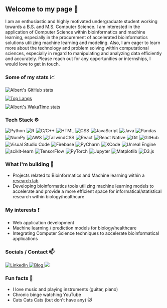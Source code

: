 ## Welcome to my page 🙆

I am an enthusiastic and highly motivated undergraduate student working towards a B.S. and M.S. Computer Science. I am interested in the application of Computer Science within bioinformatics and machine learning, especially in the procurement of accelerated bioinformatics solutions utilizing machine learning and modeling. Also, I am eager to learn more about the technology and problem solving within computational sciences, especially in regard to manipulating and analyzing data efficiently and accurately. Please reach out for any opportunities or internships, I would love to get in touch.

### Some of my stats 📈
<div style="display: flex; flex-direction: column; gap: 10px;">
  <img src="https://github-readme-stats.vercel.app/api?username=Tofulati&show_icons=true&theme=dark" alt="Albert's GitHub stats"/>
  <a href="https://github.com/anuraghazra/github-readme-stats">
    <img src="https://github-readme-stats.vercel.app/api/top-langs/?username=Tofulati&layout=donut&theme=dark" alt="Top Langs"/>
  </a>
  <a href="https://github.com/anuraghazra/github-readme-stats">
    <img src="https://github-readme-stats.vercel.app/api/wakatime?username=Tofulati" alt="Albert's WakaTime stats"/>
  </a>
</div>

### Tech Stack ⚙️
<div style="display: flex; flex-wrap: wrap; gap: 5px;">
  <img src="https://img.shields.io/badge/Python-%233776AB.svg?style=for-the-badge&logo=python&logoColor=white" alt="Python"/>
  <img src="https://img.shields.io/badge/R-%23276DC3.svg?style=for-the-badge&logo=r&logoColor=white" alt="R"/>
  <img src="https://img.shields.io/badge/C%2FC++-%2300599C.svg?style=for-the-badge&logo=c&logoColor=white" alt="C/C++"/>
  <img src="https://img.shields.io/badge/HTML-%23E34F26.svg?style=for-the-badge&logo=html5&logoColor=white" alt="HTML"/>
  <img src="https://img.shields.io/badge/CSS-%231572B6.svg?style=for-the-badge&logo=css3&logoColor=white" alt="CSS"/>
  <img src="https://img.shields.io/badge/JavaScript-%23F7DF1E.svg?style=for-the-badge&logo=javascript&logoColor=black" alt="JavaScript"/>
  <img src="https://img.shields.io/badge/Java-%23007396.svg?style=for-the-badge&logo=java&logoColor=white" alt="Java"/>
  <img src="https://img.shields.io/badge/Pandas-%23150458.svg?style=for-the-badge&logo=pandas&logoColor=white" alt="Pandas"/>
  <img src="https://img.shields.io/badge/NumPy-%23013243.svg?style=for-the-badge&logo=numpy&logoColor=white" alt="NumPy"/>
  <img src="https://img.shields.io/badge/AWS-%23FF9900.svg?style=for-the-badge&logo=amazonaws&logoColor=white" alt="AWS"/>
  <img src="https://img.shields.io/badge/TailwindCSS-%2306B6D4.svg?style=for-the-badge&logo=tailwindcss&logoColor=white" alt="TailwindCSS"/>
  <img src="https://img.shields.io/badge/React-%2361DAFB.svg?style=for-the-badge&logo=react&logoColor=black" alt="React"/>
  <img src="https://img.shields.io/badge/React_Native-%2361DAFB.svg?style=for-the-badge&logo=react&logoColor=black" alt="React Native"/>
  <img src="https://img.shields.io/badge/Git-%23F05032.svg?style=for-the-badge&logo=git&logoColor=white" alt="Git"/>
  <img src="https://img.shields.io/badge/GitHub-%23181717.svg?style=for-the-badge&logo=github&logoColor=white" alt="GitHub"/>
  <img src="https://img.shields.io/badge/Visual_Studio_Code-%23007ACC.svg?style=for-the-badge&logo=visualstudiocode&logoColor=white" alt="Visual Studio Code"/>
  <img src="https://img.shields.io/badge/Firebase-%23FFCA28.svg?style=for-the-badge&logo=firebase&logoColor=black" alt="Firebase"/>
  <img src="https://img.shields.io/badge/PyCharm-%23000000.svg?style=for-the-badge&logo=pycharm&logoColor=white" alt="PyCharm"/>
  <img src="https://img.shields.io/badge/XCode-%231575F9.svg?style=for-the-badge&logo=xcode&logoColor=white" alt="XCode"/>
  <img src="https://img.shields.io/badge/Unreal_Engine-%230E1128.svg?style=for-the-badge&logo=unrealengine&logoColor=white" alt="Unreal Engine"/>
  <img src="https://img.shields.io/badge/scikit--learn-%23F7931E.svg?style=for-the-badge&logo=scikit-learn&logoColor=white" alt="scikit-learn"/>
  <img src="https://img.shields.io/badge/TensorFlow-%23FF6F00.svg?style=for-the-badge&logo=tensorflow&logoColor=white" alt="TensorFlow"/>
  <img src="https://img.shields.io/badge/PyTorch-%23EE4C2C.svg?style=for-the-badge&logo=pytorch&logoColor=white" alt="PyTorch"/>
  <img src="https://img.shields.io/badge/Jupyter-%23F37626.svg?style=for-the-badge&logo=jupyter&logoColor=white" alt="Jupyter"/>
  <img src="https://img.shields.io/badge/Matplotlib-%230076A8.svg?style=for-the-badge&logo=matplotlib&logoColor=white" alt="Matplotlib"/>
  <img src="https://img.shields.io/badge/D3.js-%23F9A03C.svg?style=for-the-badge&logo=d3dotjs&logoColor=white" alt="D3.js"/>
</div>


### What I'm building 🧰

- Projects related to Bioinformatics and Machine learning within a [research lab](https://www.hlilab.org/)
- Developing bioinformatics tools utilizing machine learning models to accelerate and provide a more efficient space for informatical/statistical research within biology/healthcare

### My interests ❗

- Web application development
- Machine learning / prediction models for biology/healthcare
- Integrating Computer Science techniques to accelerate bioinformatical applications

### Socials / Contact 📫
<div display="flex">
  <a href="https://www.linkedin.com/in/albertho/">
    <img src="https://img.shields.io/badge/linkedin-%230077B5.svg?style=for-the-badge&logo=linkedin&logoColor=white" alt="LinkedIn"/>
  </a>
  <a href="https://tofulati.github.io/blogoitory/" target="_blank">
    <img src="https://img.shields.io/badge/Blog-4CAF50.svg?style=for-the-badge&logo=ghost&logoColor=white" alt="Blog"/>
  </a>
  <a href="mailto:albmtho@gmail.com">
    <img src="https://img.shields.io/badge/Gmail-D14836?style=for-the-badge&logo=gmail&logoColor=white"/>
  </a>
</div>

### Fun facts 🎱

- I love music and playing instruments (guitar, piano)
- Chronic binge watching YouTube
- Cats Cats Cats (but don't have any) 🐱


